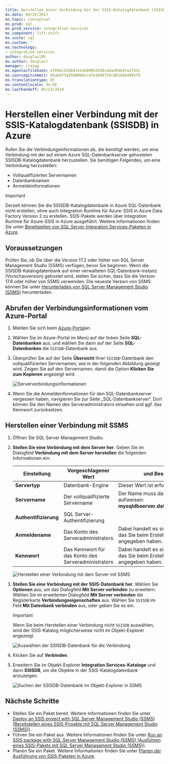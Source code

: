 ```yaml
---
title: Herstellen einer Verbindung mit der SSIS-Katalogdatenbank (SSISDB) in Azure | Microsoft-Dokumentation
ms.date: 09/25/2017
ms.topic: conceptual
ms.prod: sql
ms.prod_service: integration-services
ms.component: lift-shift
ms.suite: sql
ms.custom: ''
ms.technology:
- integration-services
author: douglaslMS
ms.author: douglasl
manager: craigg
ms.openlocfilehash: ef69dc52b041541b89052038cadad94b9fa2f45c
ms.sourcegitcommit: b5ab9f3a55800b0ccd7e16997f4cd6184b4995f9
ms.translationtype: HT
ms.contentlocale: de-DE
ms.lasthandoff: 05/23/2018
---
```

# <a name="connect-to-the-ssis-catalog-database-ssisdb-in-azure"></a>Herstellen einer Verbindung mit der SSIS-Katalogdatenbank (SSISDB) in Azure

Rufen Sie die Verbindungsinformationen ab, die benötigt werden, um eine Verbindung mit der auf einem Azure SQL-Datenbankserver gehosteten SSISDB-Katalogdatenbank herzustellen. Sie benötigen Folgendes, um eine Verbindung herzustellen:
- Vollqualifizierten Servernamen
- Datenbanknamen
- Anmeldeinformationen 

> [!IMPORTANT]
> Derzeit können Sie die SSISDB-Katalogdatenbank in Azure SQL-Datenbank nicht erstellen, ohne auch Integration Runtime für Azure-SSIS in Azure Data Factory Version 2 zu erstellen. SSIS-Pakete werden über Integration Runtime für Azure-SSIS in Azure ausgeführt. Weitere Informationen finden Sie unter [Bereitstellen von SQL Server Integration Services-Paketen in Azure](https://docs.microsoft.com/azure/data-factory/tutorial-create-azure-ssis-runtime-portal). 

## <a name="prerequisites"></a>Voraussetzungen
Prüfen Sie, ob Sie über die Version 17.2 oder höher von SQL Server Management Studio (SSMS) verfügen, bevor Sie beginnen. Wenn die SSISDB-Katalogdatenbank auf einer verwalteten SQL-Datenbank-Instanz (Vorschauversion) gehostet wird, stellen Sie sicher, dass Sie die Version 17.6 oder höher von SSMS verwenden. Die neueste Version von SSMS können Sie unter [Herunterladen von SQL Server Management Studio (SSMS)](https://docs.microsoft.com/sql/ssms/download-sql-server-management-studio-ssms) herunterladen.

## <a name="get-the-connection-info-from-the-azure-portal"></a>Abrufen der Verbindungsinformationen vom Azure-Portal
1. Melden Sie sich beim [Azure-Portal](https://portal.azure.com/)an.
2. Wählen Sie im Azure-Portal im Menü auf der linken Seite **SQL-Datenbanken** aus, und wählen Sie dann auf der Seite **SQL-Datenbanken** die `SSISDB`-Datenbank aus. 
3. Überprüfen Sie auf der Seite **Übersicht** Ihrer `SSISDB`-Datenbank den vollqualifizierten Servernamen, wie in der folgenden Abbildung gezeigt wird. Zeigen Sie auf den Servernamen, damit die Option **Klicken Sie zum Kopieren** angezeigt wird.

    ![Serververbindungsinformationen](media/ssis-azure-connect-to-catalog-database/server-name.png) 

4. Wenn Sie die Anmeldeinformationen für den SQL-Datenbankserver vergessen haben, navigieren Sie zur Seite „SQL-Datenbankserver“. Dort können Sie den Namen des Serveradministrators einsehen und ggf. das Kennwort zurücksetzen.

## <a name="connect-with-ssms"></a>Herstellen einer Verbindung mit SSMS
1. Öffnen Sie SQL Server Management Studio.

2. **Stellen Sie eine Verbindung mit dem Server her**. Geben Sie im Dialogfeld **Verbindung mit dem Server herstellen** die folgenden Informationen ein:

   | Einstellung       | Vorgeschlagener Wert | und Beschreibung | 
   | ------------ | ------------------ | ------------------------------------------------- | 
   | **Servertyp** | Datenbank-Engine | Dieser Wert ist erforderlich. |
   | **Servername** | Der vollqualifizierte Servername | Der Name muss das folgende Format aufweisen: **mysqldbserver.database.windows.net**. |
   | **Authentifizierung** | SQL Server-Authentifizierung | |
   | **Anmeldename** | Das Konto des Serveradministrators | Dabei handelt es sich um das Konto, das Sie beim Erstellen des Servers angegeben haben. |
   | **Kennwort** | Das Kennwort für das Konto des Serveradministrators | Dabei handelt es sich um das Kennwort, das Sie beim Erstellen des Servers angegeben haben. |

    ![Herstellen einer Verbindung mit dem Server mit SSMS](media/ssis-azure-connect-to-catalog-database/ssisdb-connect-1.png)

3. **Stellen Sie eine Verbindung mit der SSIS-Datenbank her**. Wählen Sie **Optionen**  aus, um das Dialogfeld **Mit Server verbinden** zu erweitern. Wählen Sie im erweiterten Dialogfeld **Mit Server verbinden** die Registerkarte **Verbindungseigenschaften** aus. Wählen Sie `SSISDB` im Feld **Mit Datenbank verbinden** aus, oder geben Sie es ein.

    > [!IMPORTANT]
    > Wenn Sie beim Herstellen einer Verbindung nicht `SSISDB` auswählen, wird der SSIS-Katalog möglicherweise nicht im Objekt-Explorer angezeigt.

    ![Auswählen der SSISDB-Datenbank für die Verbindung](media/ssis-azure-connect-to-catalog-database/ssisdb-connect-2.png)

4. Klicken Sie auf **Verbinden**.

5. Erweitern Sie im Objekt-Explorer **Integration Services-Kataloge** und dann **SSISDB**, um die Objekte in der SSIS-Katalogdatenbank anzuzeigen.

    ![Suchen der SSISDB-Datenbank im Objekt-Explorer in SSMS](media/ssis-azure-connect-to-catalog-database/ssisdb-connect-3.png)

## <a name="next-steps"></a>Nächste Schritte
- Stellen Sie ein Paket bereit. Weitere Informationen finden Sie unter [Deploy an SSIS project with SQL Server Management Studio (SSMS) (Bereitstellen eines SSIS-Projekts mit SQL Server Management Studio (SSMS))](../ssis-quickstart-deploy-ssms.md).
- Führen Sie ein Paket aus. Weitere Informationen finden Sie unter [Run an SSIS package with SQL Server Management Studio (SSMS) (Ausführen eines SSIS-Pakets mit SQL Server Management Studio (SSMS))](../ssis-quickstart-run-ssms.md).
- Planen Sie ein Paket. Weitere Informationen finden Sie unter [Planen der Ausführung von SSIS-Paketen in Azure](ssis-azure-schedule-packages.md).
